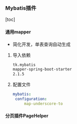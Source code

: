 ### Mybatis插件

[toc]

#### 通用mapper

* 简化开发，单表查询自动生成

1. 导入依赖

   ```xml
   tk.mybatis
   mapper-spring-boot-starter
   2.1.5
   ```

2. 配置文件

   ```yml
   mybatis:
   	configuration: 
		map-underscore-to
   ```
   
   



#### 分页插件PageHelper